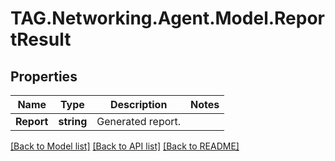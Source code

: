 # TAG.Networking.Agent.Model.ReportResult

## Properties

Name | Type | Description | Notes
------------ | ------------- | ------------- | -------------
**Report** | **string** | Generated report. | 

[[Back to Model list]](../README.md#documentation-for-models) [[Back to API list]](../README.md#documentation-for-api-endpoints) [[Back to README]](../README.md)

